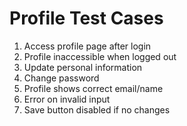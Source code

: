 # Profile Test Cases

1. Access profile page after login
2. Profile inaccessible when logged out
3. Update personal information
4. Change password
5. Profile shows correct email/name
6. Error on invalid input
7. Save button disabled if no changes
